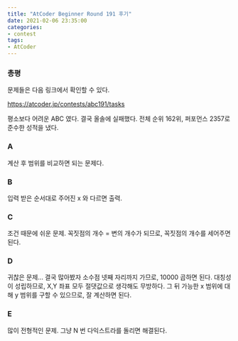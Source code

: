 ```yaml
---
title: "AtCoder Beginner Round 191 후기"
date: 2021-02-06 23:35:00
categories:
- contest
tags:
- AtCoder
---
```


### 총평

문제들은 다음 링크에서 확인할 수 있다.

<https://atcoder.jp/contests/abc191/tasks>

평소보다 어려운 ABC 였다. 결국 올솔에 실패했다. 전체 순위 162위, 퍼포먼스 2357로 준수한 성적을 냈다.

### A

계산 후 범위를 비교하면 되는 문제다.

### B

입력 받은 순서대로 주어진 x 와 다르면 출력.

### C

조건 때문에 쉬운 문제. 꼭짓점의 개수 = 변의 개수가 되므로, 꼭짓점의 개수를 세어주면 된다.

### D

귀찮은 문제... 결국 많아봤자 소수점 넷째 자리까지 가므로, 10000 곱하면 된다. 대칭성이 성립하므로, X,Y 좌표 모두 절댓값으로 생각해도 무방하다. 그 뒤 가능한 x 범위에 대해 y 범위를 구할 수 있으므로, 잘 계산하면 된다.

### E

많이 전형적인 문제. 그냥 N 번 다익스트라를 돌리면 해결된다.